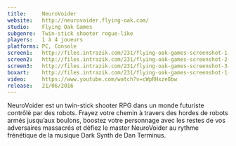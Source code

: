 ```yaml
---
title:     NeuroVoider
website:   http://neurovoider.flying-oak.com/
studio:    Flying Oak Games
subgenre:  Twin-stick shooter rogue-like
players:   1 à 4 joueurs
platforms: PC, Console
screen1:   http://files.intrazik.com/231/flying-oak-games-screenshot-1-3133-493-20150429-134944.png
screen2:   http://files.intrazik.com/231/flying-oak-games-screenshot-2-3371-493-20150429-134944.png
screen3:   http://files.intrazik.com/231/flying-oak-games-screenshot-3-3373-493-20150429-134945.png
boxart:    http://files.intrazik.com/231/flying-oak-games-screenshot-1-3133-493-20150429-134944.png
video:     https://www.youtube.com/watch?v=cWpRHxze8bw
release:   21/06/2016
---
```


NeuroVoider est un twin-stick shooter RPG dans un monde futuriste contrôlé par des robots. Frayez votre chemin à travers des hordes de robots armés jusqu’aux boulons, boostez votre personnage avec les restes de vos adversaires massacrés et défiez le master NeuroVoider au rythme frénétique de la musique Dark Synth de Dan Terminus.
